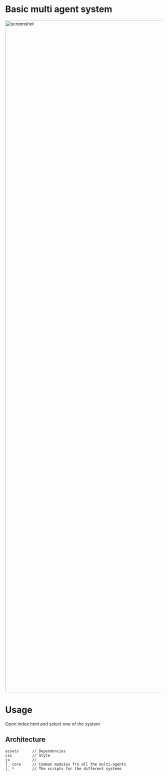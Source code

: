 # Basic multi agent system

<img width="2146" alt="screenshot" src="https://user-images.githubusercontent.com/5577568/184096519-9fcff363-7d2b-466b-998b-1ab668d19da3.png">



# Usage

Open index.html and select one of the system

## Architecture

```
assets      // Dependencies
css         // Style
js          // 
|_ core     // Common modules fro all the multi-agents
|_ *        // The scripts for the different systems
```
